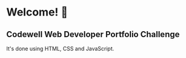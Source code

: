 
# Welcome! 👋

## Codewell Web Developer Portfolio Challenge 
It's done using HTML, CSS and JavaScript.
